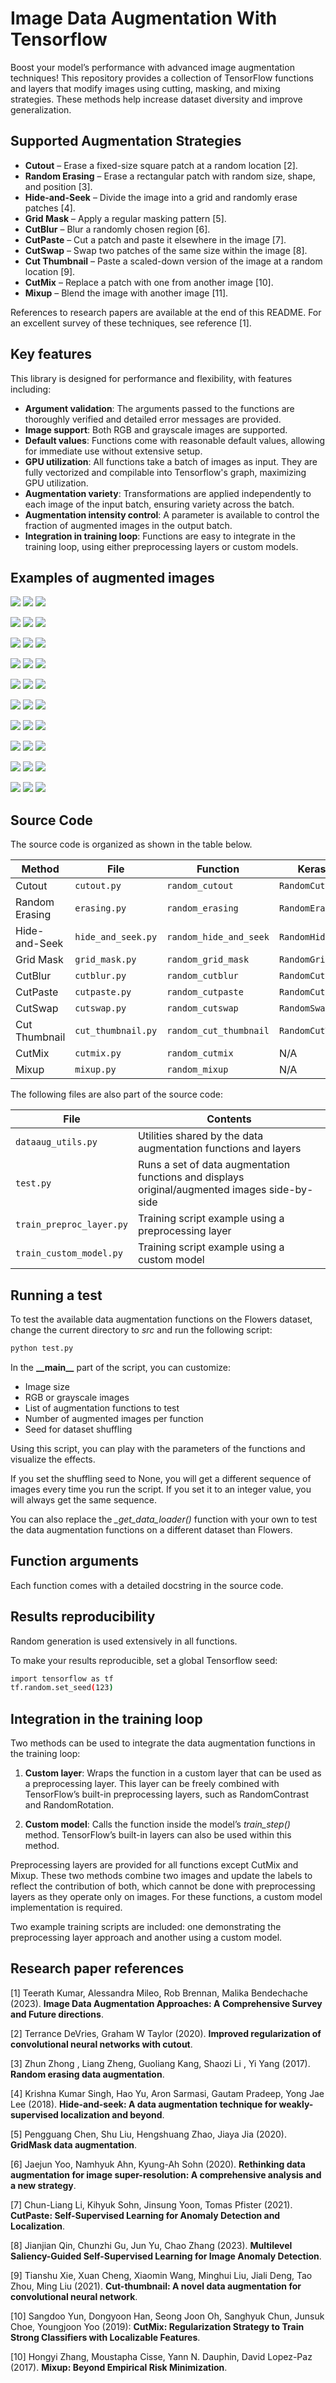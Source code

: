 
# Image Data Augmentation With Tensorflow

Boost your model’s performance with advanced image augmentation techniques! This repository provides a collection of TensorFlow functions and layers that modify images using cutting, masking, and mixing strategies. These methods help increase dataset diversity and improve generalization.

## Supported Augmentation Strategies

- **Cutout** – Erase a fixed-size square patch at a random location [2].
- **Random Erasing** – Erase a rectangular patch with random size, shape, and position [3].
- **Hide-and-Seek** – Divide the image into a grid and randomly erase patches [4].
- **Grid Mask** – Apply a regular masking pattern [5].
- **CutBlur** – Blur a randomly chosen region [6].
- **CutPaste** – Cut a patch and paste it elsewhere in the image [7].
- **CutSwap** – Swap two patches of the same size within the image [8].
- **Cut Thumbnail** – Paste a scaled-down version of the image at a random location [9].
- **CutMix** – Replace a patch with one from another image [10].
- **Mixup** – Blend the image with another image [11].

References to research papers are available at the end of this README. For an excellent survey of these techniques, see reference [1].

## Key features

This library is designed for performance and flexibility, with features including:

- **Argument validation**: The arguments passed to the functions are thoroughly verified and detailed error messages are provided.
- **Image support**: Both RGB and grayscale images are supported.
- **Default values**: Functions come with reasonable default values, allowing for immediate use without extensive setup.
- **GPU utilization**: All functions take a batch of images as input. They are fully vectorized and compilable into Tensorflow's graph, maximizing GPU utilization.
- **Augmentation variety**: Transformations are applied independently to each image of the input batch, ensuring variety across the batch.
- **Augmentation intensity control**: A parameter is available to control the fraction of augmented images in the output batch.
- **Integration in training loop**: Functions are easy to integrate in the training loop, using either preprocessing layers or custom models.

## Examples of augmented images

![](pictures/cutout_1.JPG)
![](pictures/cutout_2.JPG)
![](pictures/cutout_3.JPG)

![](pictures/erasing_1.JPG)
![](pictures/erasing_2.JPG)
![](pictures/erasing_3.JPG)

![](pictures/hide_and_seek_1.JPG)
![](pictures/hide_and_seek_2.JPG)
![](pictures/hide_and_seek_3.JPG)

![](pictures/grid_mask_1.JPG)
![](pictures/grid_mask_2.JPG)
![](pictures/grid_mask_3.JPG)

![](pictures/cutblur_1.JPG)
![](pictures/cutblur_2.JPG)
![](pictures/cutblur_3.JPG)

![](pictures/cutpaste_1.JPG)
![](pictures/cutpaste_2.JPG)
![](pictures/cutpaste_3.JPG)

![](pictures/cutswap_1.JPG)
![](pictures/cutswap_2.JPG)
![](pictures/cutswap_3.JPG)

![](pictures/cut_thumbnail_1.JPG)
![](pictures/cut_thumbnail_2.JPG)
![](pictures/cut_thumbnail_3.JPG)

![](pictures/cutmix_1.JPG)
![](pictures/cutmix_2.JPG)
![](pictures/cutmix_3.JPG)

![](pictures/mixup_1.JPG)
![](pictures/mixup_2.JPG)
![](pictures/mixup_3.JPG)

## Source Code

The source code is organized as shown in the table below.


| Method          | File               | Function                 | Keras layer            |
|-----------------|--------------------|--------------------------|------------------------|
| Cutout          | `cutout.py`        | `random_cutout`          | `RandomCutout`         |
| Random Erasing  | `erasing.py`       | `random_erasing`         | `RandomErasing`        |
| Hide-and-Seek   | `hide_and_seek.py` | `random_hide_and_seek`   | `RandomHideAndSeek`    |
| Grid Mask       | `grid_mask.py`     | `random_grid_mask`       | `RandomGridMask`       |
| CutBlur         | `cutblur.py`       | `random_cutblur`         | `RandomCutBlur`        |
| CutPaste        | `cutpaste.py`      | `random_cutpaste`        | `RandomCutPaste`       |
| CutSwap         | `cutswap.py`       | `random_cutswap`         | `RandomSwap`           |
| Cut Thumbnail   | `cut_thumbnail.py` | `random_cut_thumbnail`   | `RandomCutThumbnail`   |
| CutMix          | `cutmix.py`        | `random_cutmix`          |  N/A                   |
| Mixup           | `mixup.py`         | `random_mixup`           |  N/A                   |

The following files are also part of the source code:

| File                     | Contents                                                    
|--------------------------|------------------------------------------------------------------|
| `dataaug_utils.py`       | Utilities shared by the data augmentation functions and layers   |
| `test.py`                | Runs a set of data augmentation functions and displays original/augmented images side-by-side |
| `train_preproc_layer.py` | Training script example using a preprocessing layer              |
| `train_custom_model.py`  | Training script example using a custom model                     |

## Running a test

To test the available data augmentation functions on the Flowers dataset, change the current directory to *src* and run the following script:

```bash
python test.py
```

In the **\_\_main\_\_** part of the script, you can customize:

- Image size
- RGB or grayscale images
- List of augmentation functions to test
- Number of augmented images per function
- Seed for dataset shuffling

Using this script, you can play with the parameters of the functions and visualize the effects.

If you set the shuffling seed to None, you will get a different sequence of images every time you run the script. If you set it to an integer value, you will always get the same sequence.

You can also replace the *_get_data_loader()* function with your own to test the data augmentation functions on a different dataset than Flowers.

## Function arguments

Each function comes with a detailed docstring in the source code.

## Results reproducibility

Random generation is used extensively in all functions.

To make your results reproducible, set a global Tensorflow seed:

```bash
import tensorflow as tf
tf.random.set_seed(123)
```

## Integration in the training loop

Two methods can be used to integrate the data augmentation functions in the training loop:

1. **Custom layer**: Wraps the function in a custom layer that can be used as a preprocessing layer. This layer can be freely combined with TensorFlow’s built-in preprocessing layers, such as RandomContrast and RandomRotation.

2. **Custom model**: Calls the function inside the model’s *train_step()* method. TensorFlow’s built-in layers can also be used within this method.

Preprocessing layers are provided for all functions except CutMix and Mixup. These two methods combine two images and update the labels to reflect the contribution of both, which cannot be done with preprocessing layers as they operate only on images. For these functions, a custom model implementation is required.

Two example training scripts are included: one demonstrating the preprocessing layer approach and another using a custom model.

## Research paper references

[1] Teerath Kumar, Alessandra Mileo, Rob Brennan, Malika Bendechache (2023). **Image Data Augmentation Approaches: A Comprehensive Survey and Future directions**.

[2] Terrance DeVries, Graham W Taylor (2020). **Improved regularization of convolutional neural networks with cutout**.

[3] Zhun Zhong , Liang Zheng, Guoliang Kang, Shaozi Li , Yi Yang (2017). **Random erasing data augmentation**.

[4] Krishna Kumar Singh, Hao Yu, Aron Sarmasi, Gautam Pradeep, Yong Jae Lee (2018). **Hide-and-seek: A data augmentation technique for weakly-supervised localization and beyond**.

[5] Pengguang Chen, Shu Liu, Hengshuang Zhao, Jiaya Jia (2020). **GridMask data augmentation**.

[6] Jaejun Yoo, Namhyuk Ahn, Kyung-Ah Sohn (2020). **Rethinking data augmentation for image super-resolution: A comprehensive analysis and a new strategy**.

[7] Chun-Liang Li, Kihyuk Sohn, Jinsung Yoon, Tomas Pfister (2021). **CutPaste: Self-Supervised Learning for Anomaly Detection and Localization**.

[8] Jianjian Qin, Chunzhi Gu, Jun Yu, Chao Zhang (2023). **Multilevel Saliency-Guided Self-Supervised Learning for Image Anomaly Detection**.

[9] Tianshu Xie, Xuan Cheng, Xiaomin Wang, Minghui Liu, Jiali Deng, Tao Zhou, Ming Liu (2021). **Cut-thumbnail: A novel data augmentation for convolutional neural network**.

[10] Sangdoo Yun, Dongyoon Han, Seong Joon Oh, Sanghyuk Chun, Junsuk Choe, Youngjoon Yoo (2019): **CutMix: Regularization Strategy to Train Strong Classifiers with Localizable Features**.

[10] Hongyi Zhang, Moustapha Cisse, Yann N. Dauphin, David Lopez-Paz (2017). **Mixup: Beyond Empirical Risk Minimization**.


